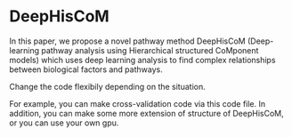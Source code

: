# DeepHisCoM
In this paper, we propose a novel pathway method DeepHisCoM (Deep-learning pathway analysis using Hierarchical structured CoMponent models) which uses deep learning analysis to find complex relationships between biological factors and pathways. 

Change the code flexibily depending on the situation.

For example, you can make cross-validation code via this code file. In addition, you can make some more extension of structure of DeepHisCoM, or you can use your own gpu. 
